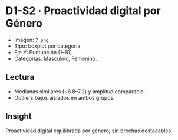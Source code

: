 # D1-S2 · Proactividad digital por Género

- Imagen: `7.png`
- Tipo: boxplot por categoría.
- Eje Y: Puntuación (1–10).
- Categorías: Masculino, Femenino.

## Lectura
- Medianas similares (~6.8–7.2) y amplitud comparable.
- Outliers bajos aislados en ambos grupos.

## Insight
Proactividad digital equilibrada por género; sin brechas destacables.

